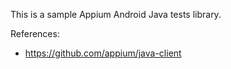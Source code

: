 This is a sample Appium Android Java tests library.

References:
- https://github.com/appium/java-client
